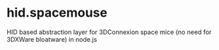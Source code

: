 # hid.spacemouse
HID based abstraction layer for 3DConnexion space mice (no need for 3DXWare bloatware) in node.js
